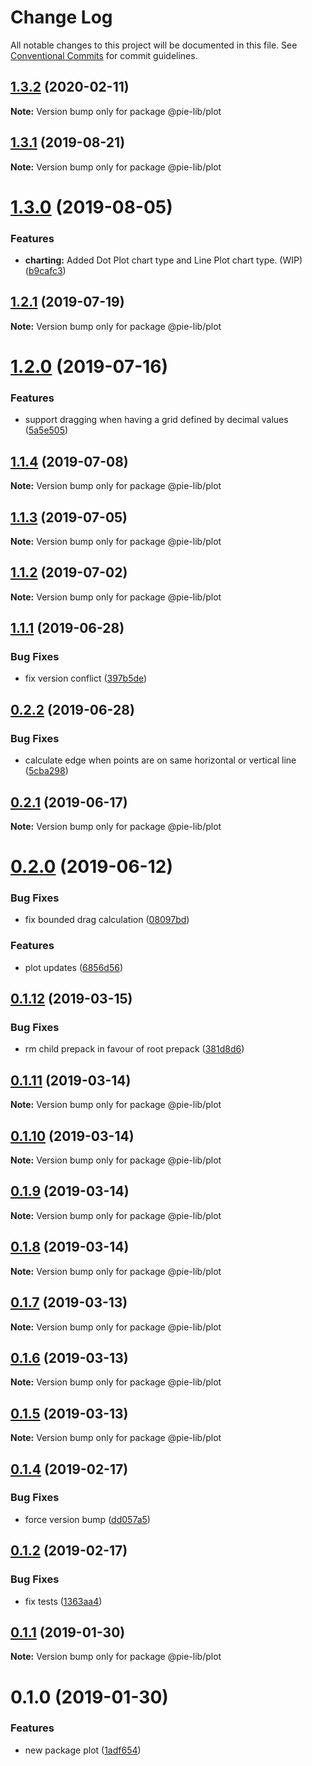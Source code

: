 # Change Log

All notable changes to this project will be documented in this file.
See [Conventional Commits](https://conventionalcommits.org) for commit guidelines.

## [1.3.2](https://github.com/pie-framework/pie-lib/compare/@pie-lib/plot@1.3.1...@pie-lib/plot@1.3.2) (2020-02-11)

**Note:** Version bump only for package @pie-lib/plot





## [1.3.1](https://github.com/pie-framework/pie-lib/compare/@pie-lib/plot@1.3.0...@pie-lib/plot@1.3.1) (2019-08-21)

**Note:** Version bump only for package @pie-lib/plot





# [1.3.0](https://github.com/pie-framework/pie-lib/compare/@pie-lib/plot@1.2.1...@pie-lib/plot@1.3.0) (2019-08-05)


### Features

* **charting:** Added Dot Plot chart type and Line Plot chart type. (WIP) ([b9cafc3](https://github.com/pie-framework/pie-lib/commit/b9cafc3))





## [1.2.1](https://github.com/pie-framework/pie-lib/compare/@pie-lib/plot@1.2.0...@pie-lib/plot@1.2.1) (2019-07-19)

**Note:** Version bump only for package @pie-lib/plot





# [1.2.0](https://github.com/pie-framework/pie-lib/compare/@pie-lib/plot@1.1.4...@pie-lib/plot@1.2.0) (2019-07-16)


### Features

* support dragging when having a grid defined by decimal values ([5a5e505](https://github.com/pie-framework/pie-lib/commit/5a5e505))





## [1.1.4](https://github.com/pie-framework/pie-lib/compare/@pie-lib/plot@1.1.3...@pie-lib/plot@1.1.4) (2019-07-08)

**Note:** Version bump only for package @pie-lib/plot





## [1.1.3](https://github.com/pie-framework/pie-lib/compare/@pie-lib/plot@1.1.2...@pie-lib/plot@1.1.3) (2019-07-05)

**Note:** Version bump only for package @pie-lib/plot





## [1.1.2](https://github.com/pie-framework/pie-lib/compare/@pie-lib/plot@1.1.1...@pie-lib/plot@1.1.2) (2019-07-02)

**Note:** Version bump only for package @pie-lib/plot





## [1.1.1](https://github.com/pie-framework/pie-lib/compare/@pie-lib/plot@0.2.2...@pie-lib/plot@1.1.1) (2019-06-28)


### Bug Fixes

* fix version conflict ([397b5de](https://github.com/pie-framework/pie-lib/commit/397b5de))





## [0.2.2](https://github.com/pie-framework/pie-lib/compare/@pie-lib/plot@0.2.1...@pie-lib/plot@0.2.2) (2019-06-28)


### Bug Fixes

* calculate edge when points are on same horizontal or vertical line ([5cba298](https://github.com/pie-framework/pie-lib/commit/5cba298))





## [0.2.1](https://github.com/pie-framework/pie-lib/compare/@pie-lib/plot@0.2.0...@pie-lib/plot@0.2.1) (2019-06-17)

**Note:** Version bump only for package @pie-lib/plot





# [0.2.0](https://github.com/pie-framework/pie-lib/compare/@pie-lib/plot@0.1.12...@pie-lib/plot@0.2.0) (2019-06-12)


### Bug Fixes

* fix bounded drag calculation ([08097bd](https://github.com/pie-framework/pie-lib/commit/08097bd))


### Features

* plot updates ([6856d56](https://github.com/pie-framework/pie-lib/commit/6856d56))





## [0.1.12](https://github.com/pie-framework/pie-lib/compare/@pie-lib/plot@0.1.11...@pie-lib/plot@0.1.12) (2019-03-15)


### Bug Fixes

* rm child prepack in favour of root prepack ([381d8d6](https://github.com/pie-framework/pie-lib/commit/381d8d6))





## [0.1.11](https://github.com/pie-framework/pie-lib/compare/@pie-lib/plot@0.1.10...@pie-lib/plot@0.1.11) (2019-03-14)

**Note:** Version bump only for package @pie-lib/plot





## [0.1.10](https://github.com/pie-framework/pie-lib/compare/@pie-lib/plot@0.1.9...@pie-lib/plot@0.1.10) (2019-03-14)

**Note:** Version bump only for package @pie-lib/plot





## [0.1.9](https://github.com/pie-framework/pie-lib/compare/@pie-lib/plot@0.1.8...@pie-lib/plot@0.1.9) (2019-03-14)

**Note:** Version bump only for package @pie-lib/plot





## [0.1.8](https://github.com/pie-framework/pie-lib/compare/@pie-lib/plot@0.1.7...@pie-lib/plot@0.1.8) (2019-03-14)

**Note:** Version bump only for package @pie-lib/plot





## [0.1.7](https://github.com/pie-framework/pie-lib/compare/@pie-lib/plot@0.1.6...@pie-lib/plot@0.1.7) (2019-03-13)

**Note:** Version bump only for package @pie-lib/plot





## [0.1.6](https://github.com/pie-framework/pie-lib/compare/@pie-lib/plot@0.1.5...@pie-lib/plot@0.1.6) (2019-03-13)

**Note:** Version bump only for package @pie-lib/plot





## [0.1.5](https://github.com/pie-framework/pie-lib/compare/@pie-lib/plot@0.1.4...@pie-lib/plot@0.1.5) (2019-03-13)

**Note:** Version bump only for package @pie-lib/plot





## [0.1.4](https://github.com/pie-framework/pie-lib/compare/@pie-lib/plot@0.1.2...@pie-lib/plot@0.1.4) (2019-02-17)


### Bug Fixes

* force version bump ([dd057a5](https://github.com/pie-framework/pie-lib/commit/dd057a5))





## [0.1.2](https://github.com/pie-framework/pie-lib/compare/@pie-lib/plot@0.1.1...@pie-lib/plot@0.1.2) (2019-02-17)


### Bug Fixes

* fix tests ([1363aa4](https://github.com/pie-framework/pie-lib/commit/1363aa4))





## [0.1.1](https://github.com/pie-framework/pie-lib/compare/@pie-lib/plot@0.1.0...@pie-lib/plot@0.1.1) (2019-01-30)

**Note:** Version bump only for package @pie-lib/plot





# 0.1.0 (2019-01-30)


### Features

* new package plot ([1adf654](https://github.com/pie-framework/pie-lib/commit/1adf654))
